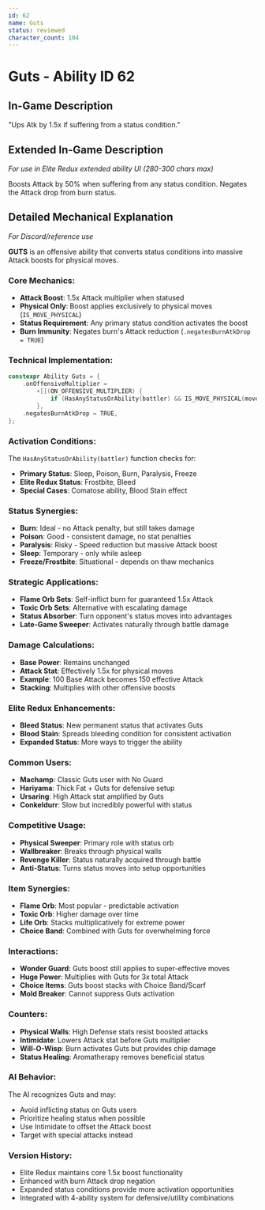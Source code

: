 ```yaml
---
id: 62
name: Guts
status: reviewed
character_count: 104
---
```


# Guts - Ability ID 62

## In-Game Description
"Ups Atk by 1.5x if suffering from a status condition."

## Extended In-Game Description
*For use in Elite Redux extended ability UI (280-300 chars max)*

Boosts Attack by 50% when suffering from any status condition. Negates the Attack drop from burn status.

## Detailed Mechanical Explanation
*For Discord/reference use*

**GUTS** is an offensive ability that converts status conditions into massive Attack boosts for physical moves.

### Core Mechanics:
- **Attack Boost**: 1.5x Attack multiplier when statused
- **Physical Only**: Boost applies exclusively to physical moves (`IS_MOVE_PHYSICAL`)
- **Status Requirement**: Any primary status condition activates the boost
- **Burn Immunity**: Negates burn's Attack reduction (`.negatesBurnAtkDrop = TRUE`)

### Technical Implementation:
```c
constexpr Ability Guts = {
    .onOffensiveMultiplier =
        +[](ON_OFFENSIVE_MULTIPLIER) {
            if (HasAnyStatusOrAbility(battler) && IS_MOVE_PHYSICAL(move)) MUL(1.5);
        },
    .negatesBurnAtkDrop = TRUE,
};
```

### Activation Conditions:
The `HasAnyStatusOrAbility(battler)` function checks for:
- **Primary Status**: Sleep, Poison, Burn, Paralysis, Freeze
- **Elite Redux Status**: Frostbite, Bleed
- **Special Cases**: Comatose ability, Blood Stain effect

### Status Synergies:
- **Burn**: Ideal - no Attack penalty, but still takes damage
- **Poison**: Good - consistent damage, no stat penalties
- **Paralysis**: Risky - Speed reduction but massive Attack boost
- **Sleep**: Temporary - only while asleep
- **Freeze/Frostbite**: Situational - depends on thaw mechanics

### Strategic Applications:
- **Flame Orb Sets**: Self-inflict burn for guaranteed 1.5x Attack
- **Toxic Orb Sets**: Alternative with escalating damage
- **Status Absorber**: Turn opponent's status moves into advantages
- **Late-Game Sweeper**: Activates naturally through battle damage

### Damage Calculations:
- **Base Power**: Remains unchanged
- **Attack Stat**: Effectively 1.5x for physical moves
- **Example**: 100 Base Attack becomes 150 effective Attack
- **Stacking**: Multiplies with other offensive boosts

### Elite Redux Enhancements:
- **Bleed Status**: New permanent status that activates Guts
- **Blood Stain**: Spreads bleeding condition for consistent activation
- **Expanded Status**: More ways to trigger the ability

### Common Users:
- **Machamp**: Classic Guts user with No Guard
- **Hariyama**: Thick Fat + Guts for defensive setup
- **Ursaring**: High Attack stat amplified by Guts
- **Conkeldurr**: Slow but incredibly powerful with status

### Competitive Usage:
- **Physical Sweeper**: Primary role with status orb
- **Wallbreaker**: Breaks through physical walls
- **Revenge Killer**: Status naturally acquired through battle
- **Anti-Status**: Turns status moves into setup opportunities

### Item Synergies:
- **Flame Orb**: Most popular - predictable activation
- **Toxic Orb**: Higher damage over time
- **Life Orb**: Stacks multiplicatively for extreme power
- **Choice Band**: Combined with Guts for overwhelming force

### Interactions:
- **Wonder Guard**: Guts boost still applies to super-effective moves
- **Huge Power**: Multiplies with Guts for 3x total Attack
- **Choice Items**: Guts boost stacks with Choice Band/Scarf
- **Mold Breaker**: Cannot suppress Guts activation

### Counters:
- **Physical Walls**: High Defense stats resist boosted attacks
- **Intimidate**: Lowers Attack stat before Guts multiplier
- **Will-O-Wisp**: Burn activates Guts but provides chip damage
- **Status Healing**: Aromatherapy removes beneficial status

### AI Behavior:
The AI recognizes Guts and may:
- Avoid inflicting status on Guts users
- Prioritize healing status when possible
- Use Intimidate to offset the Attack boost
- Target with special attacks instead

### Version History:
- Elite Redux maintains core 1.5x boost functionality
- Enhanced with burn Attack drop negation
- Expanded status conditions provide more activation opportunities
- Integrated with 4-ability system for defensive/utility combinations
